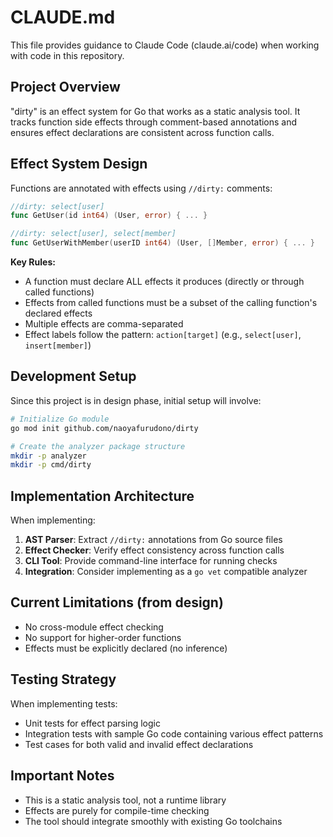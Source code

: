# CLAUDE.md

This file provides guidance to Claude Code (claude.ai/code) when working with code in this repository.

## Project Overview

"dirty" is an effect system for Go that works as a static analysis tool. It tracks function side effects through comment-based annotations and ensures effect declarations are consistent across function calls.

## Effect System Design

Functions are annotated with effects using `//dirty:` comments:

```go
//dirty: select[user]
func GetUser(id int64) (User, error) { ... }

//dirty: select[user], select[member]
func GetUserWithMember(userID int64) (User, []Member, error) { ... }
```

**Key Rules:**

- A function must declare ALL effects it produces (directly or through called functions)
- Effects from called functions must be a subset of the calling function's declared effects
- Multiple effects are comma-separated
- Effect labels follow the pattern: `action[target]` (e.g., `select[user]`, `insert[member]`)

## Development Setup

Since this project is in design phase, initial setup will involve:

```bash
# Initialize Go module
go mod init github.com/naoyafurudono/dirty

# Create the analyzer package structure
mkdir -p analyzer
mkdir -p cmd/dirty
```

## Implementation Architecture

When implementing:

1. **AST Parser**: Extract `//dirty:` annotations from Go source files
2. **Effect Checker**: Verify effect consistency across function calls
3. **CLI Tool**: Provide command-line interface for running checks
4. **Integration**: Consider implementing as a `go vet` compatible analyzer

## Current Limitations (from design)

- No cross-module effect checking
- No support for higher-order functions
- Effects must be explicitly declared (no inference)

## Testing Strategy

When implementing tests:

- Unit tests for effect parsing logic
- Integration tests with sample Go code containing various effect patterns
- Test cases for both valid and invalid effect declarations

## Important Notes

- This is a static analysis tool, not a runtime library
- Effects are purely for compile-time checking
- The tool should integrate smoothly with existing Go toolchains
